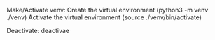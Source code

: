 Make/Activate venv: Create the virtual environment (python3 -m venv ./venv)
Activate the virtual environment (source ./venv/bin/activate)

Deactivate: deactivae